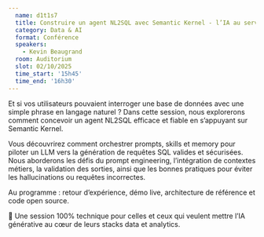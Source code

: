 ```yaml
---
  name: d1t1s7
  title: Construire un agent NL2SQL avec Semantic Kernel - l’IA au service des données
  category: Data & AI
  format: Conférence
  speakers: 
    - Kevin Beaugrand
  room: Auditorium
  slot: 02/10/2025
  time_start: '15h45'
  time_end: '16h30'
---
```

Et si vos utilisateurs pouvaient interroger une base de données avec une simple phrase en langage naturel ? Dans cette session, nous explorerons comment concevoir un agent NL2SQL efficace et fiable en s’appuyant sur Semantic Kernel.

Vous découvrirez comment orchestrer prompts, skills et memory pour piloter un LLM vers la génération de requêtes SQL valides et sécurisées. Nous aborderons les défis du prompt engineering, l’intégration de contextes métiers, la validation des sorties, ainsi que les bonnes pratiques pour éviter les hallucinations ou requêtes incorrectes.

Au programme : retour d’expérience, démo live, architecture de référence et code open source.

🎯 Une session 100% technique pour celles et ceux qui veulent mettre l’IA générative au cœur de leurs stacks data et analytics.
